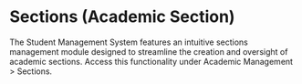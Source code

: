 # Sections (Academic Section)

The Student Management System features an intuitive sections management module designed to streamline the creation and oversight of academic sections. Access this functionality under Academic Management > Sections.
